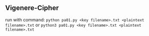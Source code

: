 ## Vigenere-Cipher
run with command: ```python pa01.py <key filename>.txt <plaintext filename>.txt``` or ```python3 pa01.py <key filename>.txt <plaintext filename>.txt```
